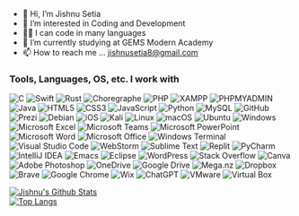 - 👋 Hi, I’m Jishnu Setia
- 👀 I’m interested in Coding and Development
- 👨‍💻 I can code in many languages
- 🌱 I’m currently studying at GEMS Modern Academy
- 📫 How to reach me ... jishnusetia8@gmail.com

<!---
JishnuSetia/JishnuSetia is a ✨ special ✨ repository because its `README.md` (this file) appears on your GitHub profile.
You can click the Preview link to take a look at your changes.
--->

### Tools, Languages, OS, etc. I work with
![C](https://img.shields.io/badge/c-%2300599C.svg?style=for-the-badge&logo=c&logoColor=white) ![Swift](https://img.shields.io/badge/SWIFT-ff6200?style=for-the-badge&logo=swift&logoColor=white) ![Rust](https://img.shields.io/badge/RUST-000000?style=for-the-badge&logo=rust&logoColor=white) ![Choregraphe](https://img.shields.io/badge/choregraphe-00c3d1?style=for-the-badge&logoColor=white) ![PHP](https://img.shields.io/badge/PHP-3C437C?style=for-the-badge&logo=php&logoColor=white) ![XAMPP](https://img.shields.io/badge/XAMPP-fb7a24?style=for-the-badge&logo=XAMPP&logoColor=white) ![PHPMYADMIN](https://img.shields.io/badge/phpMyAdmin-F89C0E?style=for-the-badge&logo=phpMyAdmin&logoColor=white) ![Java](https://img.shields.io/badge/java-%23ED8B00.svg?style=for-the-badge&logo=openjdk&logoColor=white) ![HTML5](https://img.shields.io/badge/html5-%23E34F26.svg?style=for-the-badge&logo=html5&logoColor=white) ![CSS3](https://img.shields.io/badge/css3-%231572B6.svg?style=for-the-badge&logo=css3&logoColor=white) ![JavaScript](https://img.shields.io/badge/javascript-%23323330.svg?style=for-the-badge&logo=javascript&logoColor=%23F7DF1E) ![Python](https://img.shields.io/badge/python-3670A0?style=for-the-badge&logo=python&logoColor=ffdd54) ![MySQL](https://img.shields.io/badge/mysql-%2300f.svg?style=for-the-badge&logo=mysql&logoColor=white) ![GitHub](https://img.shields.io/badge/github-%23121011.svg?style=for-the-badge&logo=github&logoColor=white) ![Prezi](https://img.shields.io/badge/Prezi-%23000000.svg?style=for-the-badge&logo=Prezi&logoColor=white) ![Debian](https://img.shields.io/badge/Debian-D70A53?style=for-the-badge&logo=debian&logoColor=white) ![iOS](https://img.shields.io/badge/iOS-000000?style=for-the-badge&logo=ios&logoColor=white) ![Kali](https://img.shields.io/badge/Kali-268BEE?style=for-the-badge&logo=kalilinux&logoColor=white) ![Linux](https://img.shields.io/badge/Linux-FCC624?style=for-the-badge&logo=linux&logoColor=black) ![macOS](https://img.shields.io/badge/mac%20os-000000?style=for-the-badge&logo=macos&logoColor=F0F0F0) ![Ubuntu](https://img.shields.io/badge/Ubuntu-E95420?style=for-the-badge&logo=ubuntu&logoColor=white) ![Windows](https://img.shields.io/badge/Windows-0078D6?style=for-the-badge&logo=windows&logoColor=white) ![Microsoft Excel](https://img.shields.io/badge/Microsoft_Excel-217346?style=for-the-badge&logo=microsoft-excel&logoColor=white) ![Microsoft Teams](https://img.shields.io/badge/Microsoft%20Teams-0096FF?style=for-the-badge&logo=microsoftteams&logoColor=white) ![Microsoft PowerPoint](https://img.shields.io/badge/Microsoft_PowerPoint-B7472A?style=for-the-badge&logo=microsoft-powerpoint&logoColor=white) ![Microsoft Word](https://img.shields.io/badge/Microsoft_Word-2B579A?style=for-the-badge&logo=microsoft-word&logoColor=white) ![Microsoft Office](https://img.shields.io/badge/Microsoft_Office-D83B01?style=for-the-badge&logo=microsoft-office&logoColor=white) ![Windows Terminal](https://img.shields.io/badge/Windows%20Terminal-%234D4D4D.svg?style=for-the-badge&logo=windows-terminal&logoColor=white) ![Visual Studio Code](https://img.shields.io/badge/Visual%20Studio%20Code-0078d7.svg?style=for-the-badge&logo=visual-studio-code&logoColor=white) ![WebStorm](https://img.shields.io/badge/webstorm-143?style=for-the-badge&logo=webstorm&logoColor=white&color=black) ![Sublime Text](https://img.shields.io/badge/sublime_text-%23575757.svg?style=for-the-badge&logo=sublime-text&logoColor=important) ![Replit](https://img.shields.io/badge/Replit-DD1200?style=for-the-badge&logo=Replit&logoColor=white) ![PyCharm](https://img.shields.io/badge/pycharm-143?style=for-the-badge&logo=pycharm&logoColor=black&color=black&labelColor=green) ![IntelliJ IDEA](https://img.shields.io/badge/IntelliJIDEA-000000.svg?style=for-the-badge&logo=intellij-idea&logoColor=white) ![Emacs](https://img.shields.io/badge/Emacs-%237F5AB6.svg?&style=for-the-badge&logo=gnu-emacs&logoColor=white) ![Eclipse](https://img.shields.io/badge/Eclipse-FE7A16.svg?style=for-the-badge&logo=Eclipse&logoColor=white) ![WordPress](https://img.shields.io/badge/WordPress-%23117AC9.svg?style=for-the-badge&logo=WordPress&logoColor=white) ![Stack Overflow](https://img.shields.io/badge/-Stackoverflow-FE7A16?style=for-the-badge&logo=stack-overflow&logoColor=white) ![Canva](https://img.shields.io/badge/Canva-%2300C4CC.svg?style=for-the-badge&logo=Canva&logoColor=white) ![Adobe Photoshop](https://img.shields.io/badge/adobe%20photoshop-%2331A8FF.svg?style=for-the-badge&logo=adobe%20photoshop&logoColor=white) ![OneDrive](https://img.shields.io/badge/OneDrive-0078D4.svg?style=for-the-badge&logo=microsoftonedrive&logoColor=white) ![Google Drive](https://img.shields.io/badge/Google%20Drive-4285F4?style=for-the-badge&logo=googledrive&logoColor=white) ![Mega.nz](https://img.shields.io/badge/Mega-%23D90007.svg?style=for-the-badge&logo=Mega&logoColor=white) ![Dropbox](https://img.shields.io/badge/Dropbox-%233B4D98.svg?style=for-the-badge&logo=Dropbox&logoColor=white) ![Brave](https://img.shields.io/badge/Brave-FB542B?style=for-the-badge&logo=Brave&logoColor=white) ![Google Chrome](https://img.shields.io/badge/Google%20Chrome-4285F4?style=for-the-badge&logo=GoogleChrome&logoColor=white) ![Wix](https://img.shields.io/badge/wix-000?style=for-the-badge&logo=wix&logoColor=white) ![ChatGPT](https://img.shields.io/badge/chatGPT-74aa9c?style=for-the-badge&logo=openai&logoColor=white) ![VMware](https://img.shields.io/badge/VMware-D86B01?style=for-the-badge&logo=vmware&logoColor=white) ![Virtual Box](https://img.shields.io/badge/Virtual%20Box-89CFF0?style=for-the-badge&logo=virtualbox&logoColor=black) 

[![Jishnu's Github Stats](https://github-readme-stats.vercel.app/api?username=JishnuSetia)](https://github.com/anuraghazra/github-readme-stats)<br>
[![Top Langs](https://github-readme-stats.vercel.app/api/top-langs/?username=JishnuSetia&layout=compact)](https://github.com/anuraghazra/github-readme-stats)

